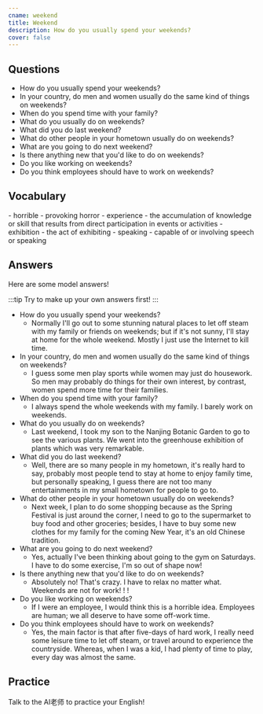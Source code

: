 ```yaml
---
cname: weekend
title: Weekend
description: How do you usually spend your weekends?
cover: false
---
```

<banner></banner>

## Questions

- How do you usually spend your weekends?
- In your country, do men and women usually do the same kind of things on weekends?
- When do you spend time with your family?
- What do you usually do on weekends?
- What did you do last weekend?
- What do other people in your hometown usually do on weekends?
- What are you going to do next weekend?
- Is there anything new that you&#39;d like to do on weekends?
- Do you like working on weekends?
- Do you think employees should have to work on weekends?

## Vocabulary

<vocab-list>
- horrible
  - provoking horror
- experience
  - the accumulation of knowledge or skill that results from direct participation in events or activities
- exhibition
  - the act of exhibiting
- speaking
  - capable of or involving speech or speaking

<!-- blank -->

</vocab-list>

## Answers
Here are some model answers!

:::tip
Try to make up your own answers first!
:::

- How do you usually spend your weekends?
  - Normally I&#39;ll go out to some stunning natural places to let off steam with my family or friends on weekends; but if it&#39;s not sunny, I&#39;ll stay at home for the whole weekend. Mostly I just use the Internet to kill time.
- In your country, do men and women usually do the same kind of things on weekends?
  - I guess some men play sports while women may just do housework. So men may probably do things for their own interest, by contrast, women spend more time for their families.
- When do you spend time with your family?
  - I always spend the whole weekends with my family. I barely work on weekends.
- What do you usually do on weekends?
  - Last weekend, I took my son to the Nanjing Botanic Garden to go to see the various plants. We went into the greenhouse exhibition of plants which was very remarkable.
- What did you do last weekend?
  - Well, there are so many people in my hometown, it&#39;s really hard to say, probably most people tend to stay at home to enjoy family time, but personally speaking, I guess there are not too many entertainments in my small hometown for people to go to.
- What do other people in your hometown usually do on weekends?
  - Next week, I plan to do some shopping because as the Spring Festival is just around the corner, I need to go to the supermarket to buy food and other groceries; besides, I have to buy some new clothes for my family for the coming New Year, it&#39;s an old Chinese tradition.
- What are you going to do next weekend?
  - Yes, actually I&#39;ve been thinking about going to the gym on Saturdays. I have to do some exercise, I&#39;m so out of shape now!
- Is there anything new that you&#39;d like to do on weekends?
  - Absolutely no! That&#39;s crazy. I have to relax no matter what. Weekends are not for work! ! !
- Do you like working on weekends?
  - If I were an employee, I would think this is a horrible idea. Employees are human; we all deserve to have some off-work time.
- Do you think employees should have to work on weekends?
  - Yes, the main factor is that after five-days of hard work, I really need some leisure time to let off steam, or travel around to experience the countryside. Whereas, when I was a kid, I had plenty of time to play, every day was almost the same.

## Practice
Talk to the AI老师 to practice your English!
<qrfooter></qrfooter>

